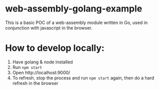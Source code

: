 # web-assembly-golang-example

This is a basic POC of a web-assembly module written in Go, used in conjunction with javascript in the browser.

# How to develop locally:

1. Have golang & node installed
2. Run `npm start`
3. Open http://localhost:9000/
4. To refresh, stop the process and run `npm start` again, then do a hard refresh in the browser
